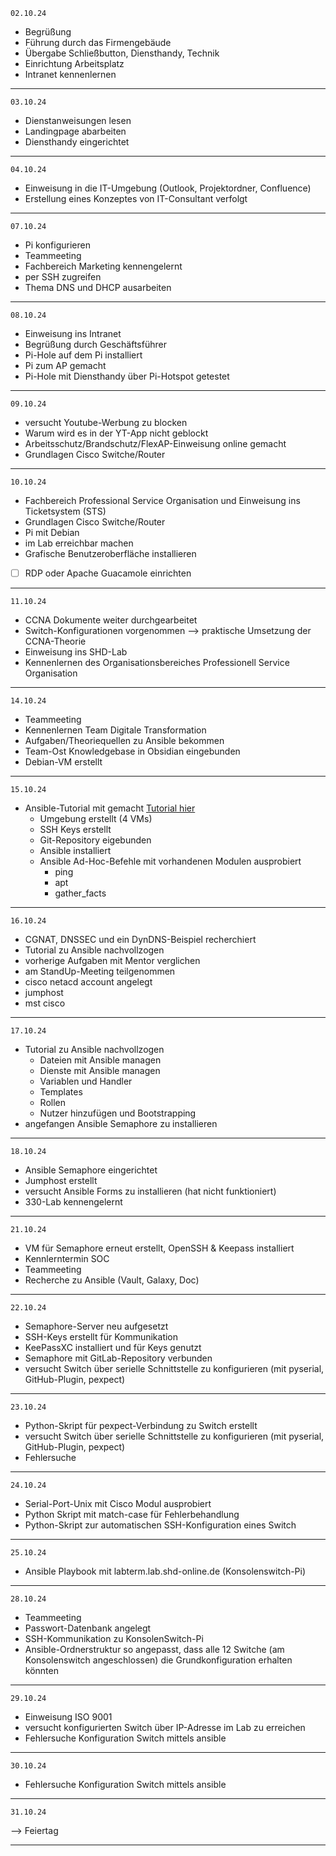
	02.10.24
- Begrüßung
- Führung durch das Firmengebäude
- Übergabe Schließbutton, Diensthandy, Technik
- Einrichtung Arbeitsplatz
- Intranet kennenlernen  
---



	03.10.24

- Dienstanweisungen lesen
- Landingpage abarbeiten
- Diensthandy eingerichtet
---

	04.10.24

- Einweisung in die IT-Umgebung (Outlook, Projektordner, Confluence)
- Erstellung eines Konzeptes von IT-Consultant verfolgt
---

	07.10.24

- Pi konfigurieren
- Teammeeting
- Fachbereich Marketing kennengelernt
- per SSH zugreifen
- Thema DNS und DHCP ausarbeiten
---

	08.10.24

- Einweisung ins Intranet
- Begrüßung durch Geschäftsführer
- Pi-Hole auf dem Pi installiert
- Pi zum AP gemacht
- Pi-Hole mit Diensthandy über Pi-Hotspot getestet
---

	09.10.24

- versucht Youtube-Werbung zu blocken
- Warum wird es in der YT-App nicht geblockt
- Arbeitsschutz/Brandschutz/FlexAP-Einweisung online gemacht
- Grundlagen Cisco Switche/Router
---

	10.10.24
- Fachbereich Professional Service Organisation und Einweisung ins Ticketsystem (STS)
- Grundlagen Cisco Switche/Router
- Pi mit Debian 
- im Lab erreichbar machen
- Grafische Benutzeroberfläche installieren
- [ ] RDP oder Apache Guacamole einrichten
---

	11.10.24
- CCNA Dokumente weiter durchgearbeitet
- Switch-Konfigurationen vorgenommen --> praktische Umsetzung der CCNA-Theorie
- Einweisung ins SHD-Lab
- Kennenlernen des Organisationsbereiches Professionell Service Organisation 
---

	14.10.24
- Teammeeting
- Kennenlernen Team Digitale Transformation
- Aufgaben/Theoriequellen zu Ansible bekommen
- Team-Ost Knowledgebase in Obsidian eingebunden
- Debian-VM erstellt
---

	15.10.24
- Ansible-Tutorial mit gemacht [Tutorial hier](https://www.youtube.com/watch?v=3RiVKs8GHYQ&list=PLT98CRl2KxKEUHie1m24-wkyHpEsa4Y70&index=2)
	- Umgebung erstellt (4 VMs)
	- SSH Keys erstellt
	- Git-Repository eigebunden
	- Ansible installiert
	- Ansible Ad-Hoc-Befehle mit vorhandenen Modulen ausprobiert
		- ping
		- apt
		- gather_facts
---

	16.10.24
- CGNAT, DNSSEC und ein DynDNS-Beispiel recherchiert
- Tutorial zu Ansible nachvollzogen
- vorherige Aufgaben mit Mentor verglichen
- am StandUp-Meeting teilgenommen
- cisco netacd account angelegt 
- jumphost
- mst cisco
---

	17.10.24
- Tutorial zu Ansible nachvollzogen
	- Dateien mit Ansible managen
	- Dienste mit Ansible managen
	- Variablen und Handler
	- Templates
	- Rollen
	- Nutzer hinzufügen und Bootstrapping
- angefangen Ansible Semaphore zu installieren
---

	18.10.24
- Ansible Semaphore eingerichtet
- Jumphost erstellt
- versucht Ansible Forms zu installieren (hat nicht funktioniert)
- 330-Lab kennengelernt
---

	21.10.24
- VM für Semaphore erneut erstellt, OpenSSH & Keepass installiert
- Kennlerntermin SOC
- Teammeeting
- Recherche zu Ansible (Vault, Galaxy, Doc)
---

	22.10.24
- Semaphore-Server neu aufgesetzt
- SSH-Keys erstellt für Kommunikation
- KeePassXC installiert und für Keys genutzt
- Semaphore mit GitLab-Repository verbunden
- versucht Switch über serielle Schnittstelle zu konfigurieren (mit pyserial, GitHub-Plugin, pexpect)
---

	23.10.24
- Python-Skript für pexpect-Verbindung zu Switch erstellt
- versucht Switch über serielle Schnittstelle zu konfigurieren (mit pyserial, GitHub-Plugin, pexpect)
- Fehlersuche
---

	24.10.24
- Serial-Port-Unix mit Cisco Modul ausprobiert
- Python Skript mit match-case für Fehlerbehandlung
- Python-Skript zur automatischen SSH-Konfiguration eines Switch
---

	25.10.24
-  Ansible Playbook mit labterm.lab.shd-online.de (Konsolenswitch-Pi)
---

	28.10.24
- Teammeeting
- Passwort-Datenbank angelegt
- SSH-Kommunikation zu KonsolenSwitch-Pi
- Ansible-Ordnerstruktur so angepasst, dass alle 12 Switche (am Konsolenswitch angeschlossen) die Grundkonfiguration erhalten könnten
---

	29.10.24
- Einweisung ISO 9001
- versucht konfigurierten Switch über IP-Adresse im Lab zu erreichen
- Fehlersuche Konfiguration Switch mittels ansible
---

	30.10.24
-  Fehlersuche Konfiguration Switch mittels ansible
---

	31.10.24
--> Feiertag

---

